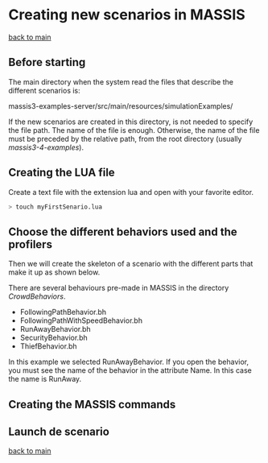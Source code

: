 # Creating new scenarios in MASSIS

[back to main](index.md)

## Before starting

The main directory when the system read the files that describe the different scenarios is:

 massis3-examples-server/src/main/resources/simulationExamples/

 If the new scenarios are created in this directory, is not needed to specify the file path.  The name of the file is enough. Otherwise, the name of the file must be preceded by the relative path, from the root directory (usually *massis3-4-examples*).

## Creating the LUA file

Create a text file with the extension lua and open with your favorite editor.


```bash
> touch myFirstSenario.lua
```

## Choose the different behaviors used and the profilers


Then we will create the skeleton of a scenario with the different parts that make it up as shown below.

There are several behaviours pre-made in MASSIS in the directory *CrowdBehaviors*.

* FollowingPathBehavior.bh
* FollowingPathWithSpeedBehavior.bh
* RunAwayBehavior.bh
* SecurityBehavior.bh
* ThiefBehavior.bh

In this example we selected RunAwayBehavior. If you open the behavior, you must see the name of the behavior in the attribute Name. In this case the name is RunAway.

## Creating the MASSIS commands


## Launch de scenario

[back to main](index.md)